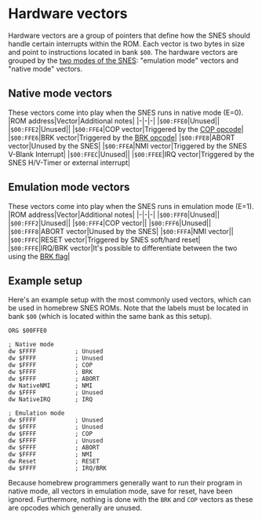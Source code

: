 # Hardware vectors
Hardware vectors are a group of pointers that define how the SNES should handle certain interrupts within the ROM. Each vector is two bytes in size and point to instructions located in bank `$00`. The hardware vectors are grouped by the [two modes of the SNES](../processor/flags.md): "emulation mode" vectors and "native mode" vectors.

## Native mode vectors
These vectors come into play when the SNES runs in native mode (E=0).
|ROM address|Vector|Additional notes|
|-|-|-|
|`$00:FFE0`|Unused||
|`$00:FFE2`|Unused||
|`$00:FFE4`|COP vector|Triggered by the [COP opcode](../indepth/misc.md)|
|`$00:FFE6`|BRK vector|Triggered by the [BRK opcode](../indepth/misc.md)|
|`$00:FFE8`|ABORT vector|Unused by the SNES|
|`$00:FFEA`|NMI vector|Triggered by the SNES V-Blank Interrupt|
|`$00:FFEC`|Unused||
|`$00:FFEE`|IRQ vector|Triggered by the SNES H/V-Timer or external interrupt|

## Emulation mode vectors
These vectors come into play when the SNES runs in emulation mode (E=1).
|ROM address|Vector|Additional notes|
|-|-|-|
|`$00:FFF0`|Unused||
|`$00:FFF2`|Unused||
|`$00:FFF4`|COP vector||
|`$00:FFF6`|Unused||
|`$00:FFF8`|ABORT vector|Unused by the SNES|
|`$00:FFFA`|NMI vector||
|`$00:FFFC`|RESET vector|Triggered by SNES soft/hard reset|
|`$00:FFFE`|IRQ/BRK vector|It's possible to differentiate between the two using the [BRK flag](../processor/flags.md)|


## Example setup
Here's an example setup with the most commonly used vectors, which can be used in homebrew SNES ROMs. Note that the labels must be located in bank `$00` (which is located within the same bank as this setup).

```
ORG $00FFE0

; Native mode
dw $FFFF           ; Unused
dw $FFFF           ; Unused
dw $FFFF           ; COP
dw $FFFF           ; BRK
dw $FFFF           ; ABORT
dw NativeNMI       ; NMI
dw $FFFF           ; Unused
dw NativeIRQ       ; IRQ

; Emulation mode
dw $FFFF           ; Unused
dw $FFFF           ; Unused
dw $FFFF           ; COP
dw $FFFF           ; Unused
dw $FFFF           ; ABORT
dw $FFFF           ; NMI
dw Reset           ; RESET
dw $FFFF           ; IRQ/BRK
```

Because homebrew programmers generally want to run their program in native mode, all vectors in emulation mode, save for reset, have been ignored. Furthermore, nothing is done with the `BRK` and `COP` vectors as these are opcodes which generally are unused.
